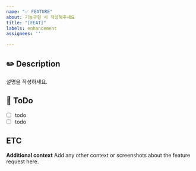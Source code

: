 ```yaml
---
name: "✅ FEATURE"
about: 기능구현 시 작성해주세요
title: "[FEAT]"
labels: enhancement
assignees: ''

---
```


## ✏️ Description 
설명을 작성하세요.

## 📝 ToDo
- [ ] todo
- [ ] todo

## ETC

**Additional context**
Add any other context or screenshots about the feature request here.
